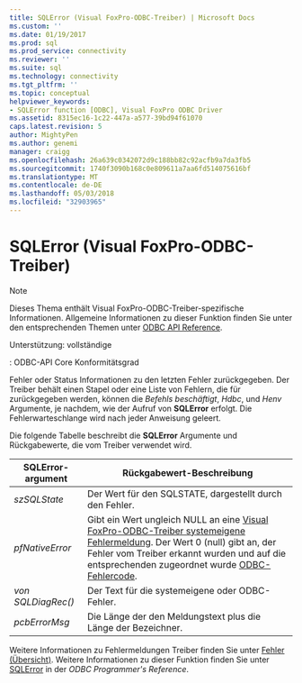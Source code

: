 ```yaml
---
title: SQLError (Visual FoxPro-ODBC-Treiber) | Microsoft Docs
ms.custom: ''
ms.date: 01/19/2017
ms.prod: sql
ms.prod_service: connectivity
ms.reviewer: ''
ms.suite: sql
ms.technology: connectivity
ms.tgt_pltfrm: ''
ms.topic: conceptual
helpviewer_keywords:
- SQLError function [ODBC], Visual FoxPro ODBC Driver
ms.assetid: 8315ec16-1c22-447a-a577-39bd94f61070
caps.latest.revision: 5
author: MightyPen
ms.author: genemi
manager: craigg
ms.openlocfilehash: 26a639c0342072d9c188bb82c92acfb9a7da3fb5
ms.sourcegitcommit: 1740f3090b168c0e809611a7aa6fd514075616bf
ms.translationtype: MT
ms.contentlocale: de-DE
ms.lasthandoff: 05/03/2018
ms.locfileid: "32903965"
---
```

# <a name="sqlerror-visual-foxpro-odbc-driver"></a>SQLError (Visual FoxPro-ODBC-Treiber)
> [!NOTE]  
>  Dieses Thema enthält Visual FoxPro-ODBC-Treiber-spezifische Informationen. Allgemeine Informationen zu dieser Funktion finden Sie unter den entsprechenden Themen unter [ODBC API Reference](../../odbc/reference/syntax/odbc-api-reference.md).  
  
 Unterstützung: vollständige  
  
 : ODBC-API Core Konformitätsgrad  
  
 Fehler oder Status Informationen zu den letzten Fehler zurückgegeben. Der Treiber behält einen Stapel oder eine Liste von Fehlern, die für zurückgegeben werden, können die *Befehls beschäftigt*, *Hdbc*, und *Henv* Argumente, je nachdem, wie der Aufruf von **SQLError**  erfolgt. Die Fehlerwarteschlange wird nach jeder Anweisung geleert.  
  
 Die folgende Tabelle beschreibt die **SQLError** Argumente und Rückgabewerte, die vom Treiber verwendet wird.  
  
|SQLError-argument|Rückgabewert-Beschreibung|  
|-----------------------|------------------------------|  
|*szSQLState*|Der Wert für den SQLSTATE, dargestellt durch den Fehler.|  
|*pfNativeError*|Gibt ein Wert ungleich NULL an eine [Visual FoxPro-ODBC-Treiber systemeigene Fehlermeldung](../../odbc/microsoft/visual-foxpro-odbc-driver-native-error-messages.md). Der Wert 0 (null) gibt an, der Fehler vom Treiber erkannt wurden und auf die entsprechenden zugeordnet wurde [ODBC-Fehlercode](../../odbc/microsoft/odbc-error-codes-visual-foxpro-odbc-driver.md).|  
|*von SQLDiagRec()*|Der Text für die systemeigene oder ODBC-Fehler.|  
|*pcbErrorMsg*|Die Länge der den Meldungstext plus die Länge der Bezeichner.|  
  
 Weitere Informationen zu Fehlermeldungen Treiber finden Sie unter [Fehler (Übersicht)](../../odbc/microsoft/error-messages-visual-foxpro-odbc-driver.md). Weitere Informationen zu dieser Funktion finden Sie unter [SQLError](../../odbc/reference/syntax/sqlerror-function.md) in der *ODBC Programmer's Reference*.
